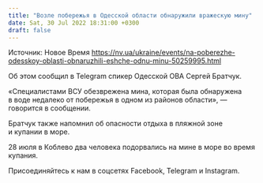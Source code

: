 ```yaml
---
title: "Возле побережья в Одесской области обнаружили вражескую мину"
date: Sat, 30 Jul 2022 18:31:00 +0300
draft: false
---
```

Источник: Новое Время https://nv.ua/ukraine/events/na-poberezhe-odesskoy-oblasti-obnaruzhili-eshche-odnu-minu-50259995.html


Об этом сообщил в Telegram спикер Одесской ОВА Сергей Братчук.

«Специалистами ВСУ обезврежена мина, которая была обнаружена в воде недалеко от побережья в одном из районов области», — говорится в сообщении.

Братчук также напомнил об опасности отдыха в пляжной зоне и купании в море.

28 июля в Коблево два человека подорвались на мине в море во время купания.

Присоединяйтесь к нам в соцсетях Facebook, Telegram и Instagram.
